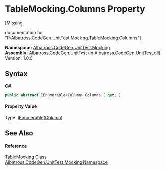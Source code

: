# TableMocking.Columns Property 
 

\[Missing <summary> documentation for "P:Albatross.CodeGen.UnitTest.Mocking.TableMocking.Columns"\]

**Namespace:**&nbsp;<a href="2f1780b3-a2c6-14ff-575d-ee99b7786f99">Albatross.CodeGen.UnitTest.Mocking</a><br />**Assembly:**&nbsp;Albatross.CodeGen.UnitTest (in Albatross.CodeGen.UnitTest.dll) Version: 1.0.0

## Syntax

**C#**<br />
``` C#
public abstract IEnumerable<Column> Columns { get; }
```


#### Property Value
Type: <a href="http://msdn2.microsoft.com/en-us/library/9eekhta0" target="_blank">IEnumerable</a>(<a href="a6c6b2fc-9eae-2c87-8fee-557cb9b9d1d8">Column</a>)

## See Also


#### Reference
<a href="0660dacb-47e4-33d0-a2b5-2e1ec6907c00">TableMocking Class</a><br /><a href="2f1780b3-a2c6-14ff-575d-ee99b7786f99">Albatross.CodeGen.UnitTest.Mocking Namespace</a><br />